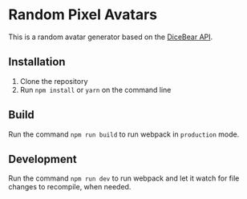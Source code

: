 # Random Pixel Avatars

This is a random avatar generator based on the [DiceBear API](https://avatars.dicebear.com/).

## Installation

1. Clone the repository
2. Run `npm install` or `yarn` on the command line

## Build

Run the command `npm run build` to run webpack in `production` mode.

## Development

Run the command `npm run dev` to run webpack and let it watch for file changes to recompile, when needed.
